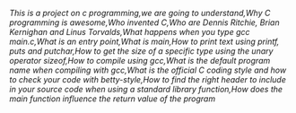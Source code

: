 *This is a project on c programming,we are going to understand,Why C programming is awesome,Who invented C,Who are Dennis Ritchie, Brian Kernighan and Linus Torvalds,What happens when you type gcc main.c,What is an entry point,What is main,How to print text using printf, puts and putchar,How to get the size of a specific type using the unary operator sizeof,How to compile using gcc,What is the default program name when compiling with gcc,What is the official C coding style and how to check your code with betty-style,How to find the right header to include in your source code when using a standard library function,How does the main function influence the return value of the program*
